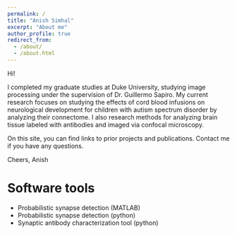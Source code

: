 ```yaml
---
permalink: /
title: "Anish Simhal"
excerpt: "About me"
author_profile: true
redirect_from: 
  - /about/
  - /about.html
---
```


Hi! 

I completed my graduate studies at Duke University, studying image processing under the supervision of Dr. Guillermo Sapiro.  My current research focuses on studying the effects of cord blood infusions on neurological development for children with autism spectrum disorder by analyzing their connectome.  I also research methods for analyzing brain tissue labeled with antibodies and imaged via confocal microscopy.

On this site, you can find links to prior projects and publications.  Contact me if you have any questions. 

Cheers, 
Anish 



Software tools 
======
- Probabilistic synapse detection (MATLAB)
- Probabilistic synapse detection (python)
- Synaptic antibody characterization tool (python)


